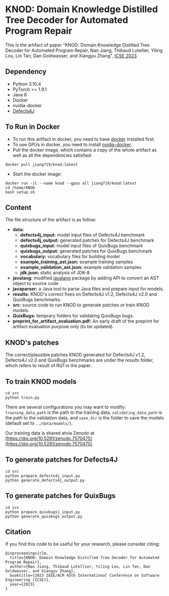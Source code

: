 # KNOD: Domain Knowledge Distilled Tree Decoder for Automated Program Repair
This is the artifact of paper "KNOD: Domain Knowledge Distilled Tree Decoder for Automated Program Repair, Nan Jiang, Thibaud Lutellier, Yiling Lou, Lin Tan, Dan Goldwasser, and Xiangyu Zhang", [ICSE 2023](https://conf.researchr.org/track/icse-2023/icse-2023-technical-track).

## Dependency
* Python 3.10.4
* PyTorch >= 1.9.1
* Java 8
* Docker
* nvidia-docker
* [Defects4J](https://github.com/rjust/defects4j)

## To Run in Docker
* To run this artifact in docker, you need to have [docker](https://docs.docker.com/desktop/install/linux-install/) installed first.
* To use GPUs in docker, you need to install [nvidia-docker](https://docs.nvidia.com/datacenter/cloud-native/container-toolkit/install-guide.html).
* Pull the docker image, which contains a copy of the whole artifact as well as all the dependencies satisfied: 
```
docker pull jiang719/knod:latest
```
* Start the docker image:
```
docker run -it --name knod --gpus all jiang719/knod:latest
cd /home/KNOD
bash setup.sh
```

## Content
The file structure of the artifact is as follow:
* **data:**
    * **defects4j_input:** model input files of Defects4J benchmark
    * **defects4j_output:** generated patches for Defects4J benchmark
    * **quixbugs_input:** model input files of QuixBugs benchmark
    * **quixbugs_output:** generated patches for QuixBugs benchmark
    * **vocabulary:** vocabulary files for building model
    * **example_training_ast.json:** example training samples
    * **example_validation_ast.json:** example validation samples
    * **jdk.json:** static analysis of JDK-8
* **javalang:** modified [javalang](https://github.com/c2nes/javalang) package by adding API to convert an AST object to source code
* **javaparser:** a Java tool to parse Java files and prepare input for models.
* **results:** KNOD's correct fixes on Defects4J v1.2, Defects4J v2.0 and QuixBugs benchmarks.
* **src:** source code to run KNOD to generate patches or train KNOD models.
* **QuixBugs:** temprary folders for validating QuixBugs bugs.
* **preprint_for_artifact_evaluation.pdf:** An early draft of the preprint for artifact evaluation purpose only (to be updated).

## KNOD's patches
The correct/plausible patches KNOD generated for Defects4J v1.2, Defects4J v2.0 and QuixBugs benchmarks are under the *results* folder, which refers to result of RQ1 in the paper.

## To train KNOD models
```
cd src
python train.py
```
There are several configurations you may want to modify: ```training_data_path``` is the path to the training data, ```validating_data_path``` is the path to the validation data, and ```save_dir``` is the folder to save the models (default set to ```../data/models/```).

Our training data is shared atvia Zenodo at [https://doi.org/10.5281/zenodo.7570475](https://doi.org/10.5281/zenodo.7570475).

## To generate patches for Defects4J
```
cd src
python prepare_defects4j_input.py
python generate_defects4j_output.py
```

## To generate patches for QuixBugs
```
cd src
python prepare_quixbugsj_input.py
python generate_quixbugs_output.py
```

## Citation
If you find this code to be useful for your research, please consider citing:
```
@inproceedings{clm,
  title={KNOD: Domain Knowledge Distilled Tree Decoder for Automated Program Repair},
  author={Nan Jiang, Thibaud Lutellier, Yiling Lou, Lin Tan, Dan Goldwasser, and Xiangyu Zhang},
  booktitle={2023 IEEE/ACM 45th International Conference on Software Engineering (ICSE)},
  year={2023}
}
```

